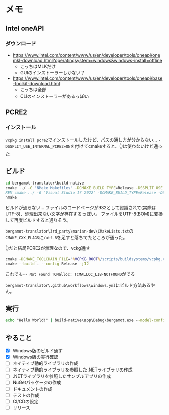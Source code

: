 # メモ

## Intel oneAPI
### ダウンロード
* https://www.intel.com/content/www/us/en/developer/tools/oneapi/onemkl-download.html?operatingsystem=windows&windows-install=offline
  * こっちはMLKだけ
  * GUIのインストーラーしかない？
* https://www.intel.com/content/www/us/en/developer/tools/oneapi/base-toolkit-download.html
  * こっちは全部
  * CLIのインストーラーがあるっぽい

## PCRE2

### インストール

`vcpkg install pcre2`でインストールしたけど、パスの通し方が分からない…
`-DSSPLIT_USE_INTERNAL_PCRE2=ON`を付けてcmakeすると、👆は使わないけど通った

## ビルド

```bat
cd bergamot-translator\build-native
cmake ../ -G "NMake Makefiles" -DCMAKE_BUILD_TYPE=Release -DSSPLIT_USE_INTERNAL_PCRE2=ON
REM cmake ../ -G "Visual Studio 17 2022" -DCMAKE_BUILD_TYPE=Release -DSSPLIT_USE_INTERNAL_PCRE2=ON
nmake
```

ビルドが通らない...
ファイルのコードページが932として認識されて(実際はUTF-8)、処理出来ない文字が存在するっぽい。
ファイルをUTF-8(BOM)に変換して再度ビルドすると通りそう。

`bergamot-translator\3rd_party\marian-dev\CMakeLists.txt`の`CMAKE_CXX_FLAGS`に`/utf-8`を足すと落ちてたところが通った。

👆だと結局PCRE2が無理なので、vckg通す
```bat
cmake -DCMAKE_TOOLCHAIN_FILE="%VCPKG_ROOT%/scripts/buildsystems/vcpkg.cmake" -DCMAKE_BUILD_TYPE=Release ..
cmake --build . --config Release -j12
```

これでも`-- Not Found TCMalloc: TCMALLOC_LIB-NOTFOUND`がでる


`bergamot-translator\.github\workflows\windows.yml`にビルド方法あるやん。

## 実行

```bat
echo "Hello World!" | build-native\app\Debug\bergamot.exe --model-config-paths models\enja\config.yml
```

## やること

* [x] Windows版のビルド通す
* [x] Windows版の実行確認
* [ ] ネイティブ動的ライブラリの作成
* [ ] ネイティブ動的ライブラリを参照した.NETライブラリの作成
* [ ] .NETライブラリを参照したサンプルアプリの作成
* [ ] NuGetパッケージの作成
* [ ] ドキュメントの作成
* [ ] テストの作成
* [ ] CI/CDの設定
* [ ] リリース
